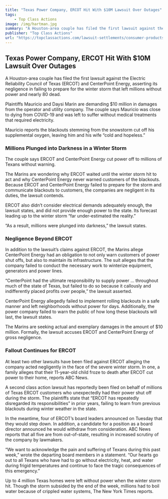 ```yaml
---
title: "Texas Power Company, ERCOT Hit With $10M Lawsuit Over Outages"
tags:
    - Top Class Actions
image: /img/hartman.jpg
summary: "A Houston-area couple has filed the first lawsuit against the Electric Reliability Council of Texas (ERCOT) and CenterPoint Energy, asserting its negligence in failing to prepare for the winter storm that left millions without power and nearly 80 dead."
publisher: "Top Class Actions"
url: "https://topclassactions.com/lawsuit-settlements/consumer-products/texas-power-company-ercot-hit-with-10m-lawsuit-over-outages/"
---
```

## Texas Power Company, ERCOT Hit With $10M Lawsuit Over Outages

A Houston-area couple has filed the first lawsuit against the Electric Reliability Council of Texas (ERCOT) and CenterPoint Energy, asserting its negligence in failing to prepare for the winter storm that left millions without power and nearly 80 dead.

Plaintiffs Mauricio and Daysi Marin are demanding $10 million in damages from the operator and utility company. The couple says Mauricio was close to dying from COVID-19 and was left to suffer without medical treatments that required electricity.

Mauricio reports the blackouts stemming from the snowstorm cut off his supplemental oxygen, leaving him and his wife “cold and hopeless.”

### Millions Plunged into Darkness in a Winter Storm

The couple says ERCOT and CenterPoint Energy cut power off to millions of Texans without warning.

The Marins are wondering why ERCOT waited until the winter storm hit to act and why CenterPoint Energy never warned customers of the blackouts. Because ERCOT and CenterPoint Energy failed to prepare for the storm and communicate blackouts to customers, the companies are negligent in its duties, the lawsuit contends.

ERCOT also didn’t consider electrical demands adequately enough, the lawsuit states, and did not provide enough power to the state. Its forecast leading up to the winter storm “far under-estimated the reality.”

“As a result, millions were plunged into darkness,” the lawsuit states.

### Negligence Beyond ERCOT

In addition to the lawsuit’s claims against ERCOT, the Marins allege CenterPoint Energy had an obligation to not only warn customers of power shut offs, but also to maintain its infrastructure. The suit alleges that the company failed to conduct the necessary work to winterize equipment, generators and power lines.

“CenterPoint had the ultimate responsibility to supply power … throughout much of the state of Texas, but failed to do so because it callously and indifferently placed profits over people,” the lawsuit asserted.

CenterPoint Energy allegedly failed to implement rolling blackouts in a safe manner and left neighborhoods without power for days. Additionally, the power company failed to warn the public of how long these blackouts will last, the lawsuit states.  

The Marins are seeking actual and exemplary damages in the amount of $10 million. Formally, the lawsuit accuses ERCOT and CenterPoint Energy of gross negligence.

### Fallout Continues for ERCOT

At least two other lawsuits have been filed against ERCOT alleging the company acted negligently in the face of the severe winter storm. In one, a family alleges that their 11-year-old child froze to death after ERCOT cut power to their home, reports ABC News.

A second class action lawsuit has reportedly been filed on behalf of millions of Texas ERCOT customers who unexpectedly had their power shut off during the storm. The plaintiffs state that “ERCOT has repeatedly disregarded its responsibilities” in prior years, failing to learn from previous blackouts during winter weather in the state.

In the meantime, four of ERCOT’s board leaders announced on Tuesday that they would step down. In addition, a candidate for a position as a board director announced he would withdraw from consideration. ABC News reports that all five are from out-of-state, resulting in increased scrutiny of the company by lawmakers.

“We want to acknowledge the pain and suffering of Texans during this past week,” wrote the departing board members in a statement. “Our hearts go out to all Texans who have had to go without electricity, heat, and water during frigid temperatures and continue to face the tragic consequences of this emergency.”

Up to 4 million Texas homes were left without power when the winter storm hit. Though the storm subsided by the end of the week, millions had to boil water because of crippled water systems, The New York Times reports.
